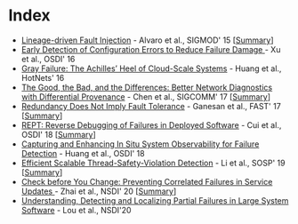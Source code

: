 # Index

* [Lineage-driven Fault Injection](https://people.ucsc.edu/~palvaro/molly.pdf) - Alvaro et al., SIGMOD' 15 \[[Summary](https://xzhu0027.gitbook.io/blog/fault-tolerance/index/lineage-driven-fault-injection)\]
* [Early Detection of Configuration Errors to Reduce Failure Damage ](https://www.usenix.org/system/files/conference/osdi16/osdi16-xu.pdf)- Xu et al., OSDI' 16
* [Gray Failure: The Achilles’ Heel of Cloud-Scale Systems](https://www.cs.jhu.edu/~huang/paper/grayfailure-hotos17.pdf) - Huang et al., HotNets' 16
* [The Good, the Bad, and the Differences: Better Network Diagnostics with Differential Provenance](https://www.cs.rice.edu/~angchen/papers/sigcomm-2016.pdf) - Chen et al., SIGCOMM' 17 \[[Summary](https://xzhu0027.gitbook.io/blog/fault-tolerance/index/the-good-the-bad-and-the-differences-better-network-diagnostics-with-differential-provenance)\] 
* [Redundancy Does Not Imply Fault Tolerance](https://research.cs.wisc.edu/wind/Publications/fast17-ganesan.pdf) - Ganesan et al., FAST' 17 \[[Summary](https://xzhu0027.gitbook.io/blog/fault-tolerance/index/redundancy-does-not-imply-fault-tolerance)\]
* [REPT: Reverse Debugging of Failures in Deployed Software](https://www.usenix.org/conference/osdi18/presentation/weidong) - Cui et al., OSDI' 18 \[[Summary](https://xzhu0027.gitbook.io/blog/fault-tolerance/index/rept-reverse-debugging-of-failures-in-deployed-software)\]
* [Capturing and Enhancing In Situ System Observability for Failure Detection](https://www.usenix.org/system/files/osdi18-huang.pdf) - Huang et al., OSDI' 18
* [Efficient Scalable Thread-Safety-Violation Detection](https://www.microsoft.com/en-us/research/uploads/prod/2019/09/sosp19-final193.pdf) - Li et al., SOSP' 19 \[[Summary](https://xzhu0027.gitbook.io/blog/fault-tolerance/index/efficient-scalable-thread-safety-violation-detection)\]
* [Check before You Change: Preventing Correlated Failures in Service Updates ](https://ennanzhai.github.io/pub/nsdi20-cloudcanary.pdf)- Zhai et al., NSDI' 20 \[[Summary](https://xzhu0027.gitbook.io/blog/fault-tolerance/index/check-before-you-change-preventing-correlated-failures-in-service-updates)\]
* [Understanding, Detecting and Localizing Partial Failures in Large System Software](https://www.usenix.org/system/files/nsdi20-paper-lou.pdf) - Lou et al., NSDI'20







